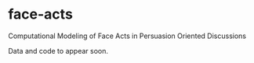 # face-acts
Computational Modeling of Face Acts in Persuasion Oriented Discussions


Data and code to appear soon.
